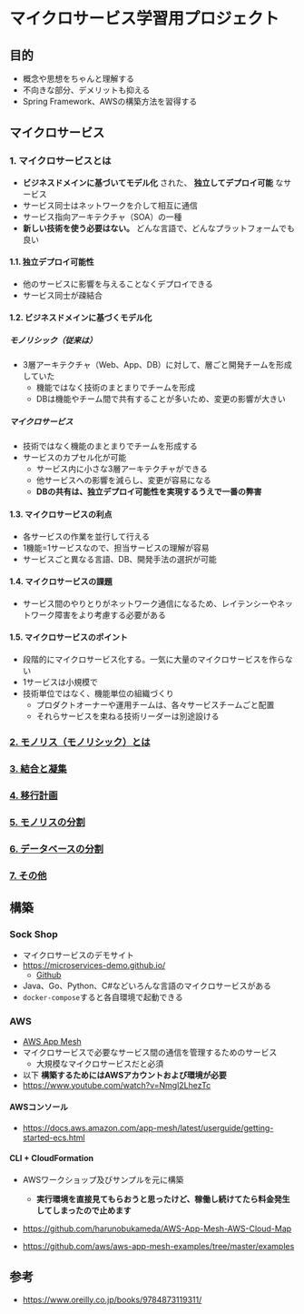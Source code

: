 # マイクロサービス学習用プロジェクト

## 目的

* 概念や思想をちゃんと理解する
* 不向きな部分、デメリットも抑える
* Spring Framework、AWSの構築方法を習得する

## マイクロサービス

### 1. マイクロサービスとは

* **ビジネスドメインに基づいてモデル化** された、 **独立してデプロイ可能** なサービス
* サービス同士はネットワークを介して相互に通信
* サービス指向アーキテクチャ（SOA）の一種
* **新しい技術を使う必要はない。** どんな言語で、どんなプラットフォームでも良い

#### 1.1. 独立デプロイ可能性

* 他のサービスに影響を与えることなくデプロイできる
* サービス同士が疎結合

#### 1.2. ビジネスドメインに基づくモデル化

##### モノリシック（従来は）

* 3層アーキテクチャ（Web、App、DB）に対して、層ごと開発チームを形成していた
    * 機能ではなく技術のまとまりでチームを形成
    * DBは機能やチーム間で共有することが多いため、変更の影響が大きい

##### マイクロサービス

* 技術ではなく機能のまとまりでチームを形成する
* サービスのカプセル化が可能
    * サービス内に小さな3層アーキテクチャができる   
    * 他サービスへの影響を減らし、変更が容易になる
    * **DBの共有は、独立デプロイ可能性を実現するうえで一番の弊害**

#### 1.3. マイクロサービスの利点

* 各サービスの作業を並行して行える
* 1機能=1サービスなので、担当サービスの理解が容易
* サービスごと異なる言語、DB、開発手法の選択が可能

#### 1.4. マイクロサービスの課題

* サービス間のやりとりがネットワーク通信になるため、レイテンシーやネットワーク障害をより考慮する必要がある

#### 1.5. マイクロサービスのポイント

* 段階的にマイクロサービス化する。一気に大量のマイクロサービスを作らない
* 1サービスは小規模で
* 技術単位ではなく、機能単位の組織づくり
    * プロダクトオーナーや運用チームは、各々サービスチームごと配置
    * それらサービスを束ねる技術リーダーは別途設ける

### [2. モノリス（モノリシック）とは](doc/2.monolithic.md)

### [3. 結合と凝集](doc/3.coupling_cohesion.md)

### [4. 移行計画](doc/4.migration_plan.md)

### [5. モノリスの分割](doc/5.monolithic_division.md)

### [6. データベースの分割](doc/6.database_division.md)

### [7. その他](doc/7.others.md)

## 構築

### Sock Shop

* マイクロサービスのデモサイト
* https://microservices-demo.github.io/
    * [Github](https://github.com/microservices-demo)
* Java、Go、Python、C#などいろんな言語のマイクロサービスがある
* `docker-compose`すると各自環境で起動できる

### AWS

* [AWS App Mesh](https://aws.amazon.com/jp/app-mesh/)
* マイクロサービスで必要なサービス間の通信を管理するためのサービス
   * 大規模なマイクロサービスだと必須
* 以下 **構築するためにはAWSアカウントおよび環境が必要**
* https://www.youtube.com/watch?v=Nmgl2LhezTc

#### AWSコンソール

* https://docs.aws.amazon.com/app-mesh/latest/userguide/getting-started-ecs.html

#### CLI + CloudFormation

* AWSワークショップ及びサンプルを元に構築
   * **実行環境を直接見てもらおうと思ったけど、稼働し続けてたら料金発生してしまったので止めます**

* https://github.com/harunobukameda/AWS-App-Mesh-AWS-Cloud-Map
* https://github.com/aws/aws-app-mesh-examples/tree/master/examples

## 参考

* https://www.oreilly.co.jp/books/9784873119311/
